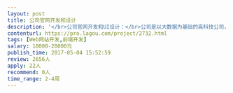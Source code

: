 ```yaml
---                
layout: post       
title: 公司官网开发和设计           
description: '</br>公司官网开发和UI设计：</br>公司是以大数据为基础的高科技公司，B2B的商业模式</br>主要功能点</br>官网主要展现公司的产品，解决方案，团队等等，交互内容不多，单向传播信息为主。在工作内容上，除了官网的开发，还包括UI设计</br>人员要求</br>有B2B官网开发/设计经验，有案例。</br>'     
contenturl: https://pro.lagou.com/project/2732.html      
tags: [Web网站开发,前端开发]            
salary: 10000-20000元          
publish_time: 2017-05-04 15:52:59         
review: 2656人                   
apply: 22人                   
recommend: 0人                   
time_range: 2-4周              
---                 
```


